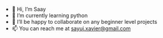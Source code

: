 - 👋 Hi, I’m Saay
- 🌱 I’m currently learning python
- 💞️ I’ll be happy to collaborate on any beginner level projects
- 📫 You can reach me at sayuj.xavier@gmail.com

<!---
sayujsa/sayujsa is a ✨ special ✨ repository because its `README.md` (this file) appears on your GitHub profile.
You can click the Preview link to take a look at your changes.
--->
